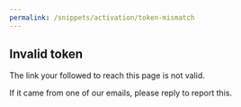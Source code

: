 ```yaml
---
permalink: /snippets/activation/token-mismatch
---
```

## Invalid token

The link your followed to reach this page is not valid.

If it came from one of our emails, please reply to report this.
